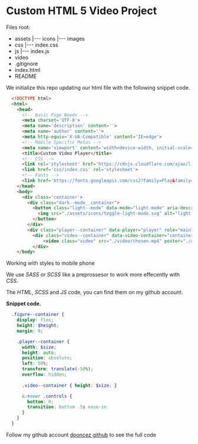 # Custom HTML 5 Video Project

Files root:
- assets
  |--- icons
  |--- images
- css
  |--- index.css
- js
  |--- index.js
- video
- .gitignore
- index.html
- README

We initialize this repo updating our html file with the following snippet code.

```html
  <!DOCTYPE html>
  <html>
    <head>
      <!-- Basic Page Needs -->
      <meta charset='UTF-8'>
      <meta name='description' content=''>
      <meta name='author' content=''>
      <meta http-equiv='X-UA-Compatible' content='IE=edge'>
      <!-- Mobile Specific Metas -->
      <meta name='viewport' content='width=device-width, initial-scale=1.0'>
      <title>Custom Video Player</title>
      <!-- CSS -->
      <link rel='stylesheet' href='https://cdnjs.cloudflare.com/ajax/libs/font-awesome/6.1.0/css/all.min.css'>
      <link href='css/index.css' rel='stylesheet'>
      <!-- Fonts -->
      <link href='https://fonts.googleapis.com/css2?family=Play&family=Inter&display=swap'>
    </head>
    <body>
      <div class='container'>
        <div class="dark--mode__container">
          <button class="light--mode" data-mode="light-mode" aria-describedby="light and dark mode toggle" role="button">
            <img src="./assets/icons/toggle-light-mode.svg" alt="light mode toggle">
          </button>
        </div>
        <div class="player--container" data-player="player" role="main">
          <div class="video--container" data-video-container="container">
              <video class="video" src="./video/chosen.mp4" poster="./assets/images/poster.jpg"></video>
          </div>
    </body>
```

Working with styles to mobile phone

We use *SASS* or *SCSS* like a preprossesor to work more effecently with *CSS*.

The *HTML*, *SCSS* and *JS* code, you can find them on my github account.

**Snippet code.**

```scss
  .figure--container {
    display: flex;
    height: $height;
    margin: 0;

    .player--container {
      width: $size;
      height: auto;
      position: absolute;
      left: 50%;
      transform: translate(-50%);
      overflow: hidden;
      
      .video--container { height: $size; }

      &:hover .controls {
        bottom: 0;
        transition: bottom .5s ease-in
      }
    }
  }
```


Follow my github account [dponcez github](https://github.com/dponcez/custom-html5-video-project.git) to see the full code
